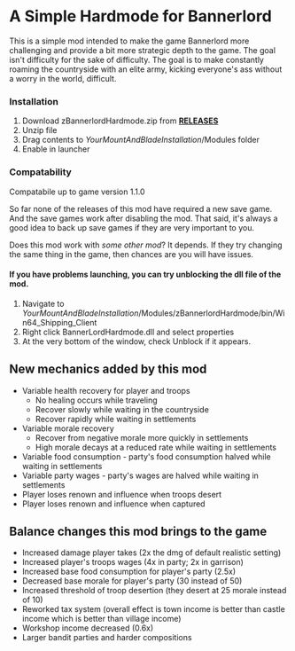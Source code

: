 # A Simple Hardmode for Bannerlord

This is a simple mod intended to make the game Bannerlord more challenging and provide a bit more strategic depth to the game. The goal isn't difficulty for the sake of difficulty. The goal is to make constantly roaming the countryside with an elite army, kicking everyone's ass without a worry in the world, difficult.

### Installation
1. Download zBannerlordHardmode.zip from [**RELEASES**](https://github.com/aiis/BannerlordHardmode/releases)
2. Unzip file
3. Drag contents to *YourMountAndBladeInstallation*/Modules folder
4. Enable in launcher

### Compatability
Compatabile up to game version 1.1.0

So far none of the releases of this mod have required a new save game. And the save games work after disabling the mod. That said, it's always a good idea to back up save games if they are very important to you.

Does this mod work with *some other mod*? It depends. If they try changing the same thing in the game, then chances are you will have issues.

#### If you have problems launching, you can try unblocking the dll file of the mod.
1. Navigate to *YourMountAndBladeInstallation*/Modules/zBannerlordHardmode/bin/Win64_Shipping_Client
2. Right click BannerLordHardmode.dll and select properties
3. At the very bottom of the window, check Unblock if it appears.

## New mechanics added by this mod
* Variable health recovery for player and troops
    - No healing occurs while traveling
    - Recover slowly while waiting in the countryside
    - Recover rapidly while waiting in settlements
* Variable morale recovery
    - Recover from negative morale more quickly in settlements
    - High morale decays at a reduced rate while waiting in settlements
* Variable food consumption - party's food consumption halved while waiting in settlements
* Variable party wages - party's wages are halved while waiting in settlements
* Player loses renown and influence when troops desert
* Player loses renown and influence when captured

## Balance changes this mod brings to the game
* Increased damage player takes (2x the dmg of default realistic setting)
* Increased player's troops wages  (4x in party; 2x in garrison)
* Increased base food consumption for player's party (2.5x)
* Decreased base morale for player's party (30 instead of 50)
* Increased threshold of troop desertion (they desert at 25 morale instead of 10)
* Reworked tax system (overall effect is town income is better than castle income which is better than village income)
* Workshop income decreased (0.6x)
* Larger bandit parties and harder compositions
